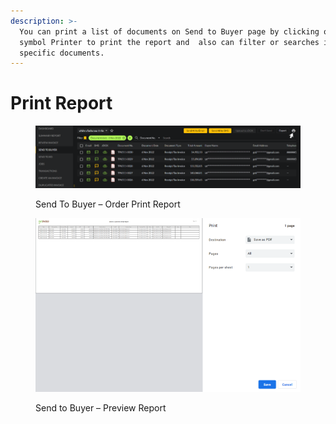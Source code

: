 ```yaml
---
description: >-
  You can print a list of documents on Send to Buyer page by clicking on the
  symbol Printer to print the report and  also can filter or searches in
  specific documents.
---
```


# Print Report

<figure><img src="../../.gitbook/assets/image (8) (2).png" alt=""><figcaption><p>Send To Buyer – Order Print Report</p></figcaption></figure>

<figure><img src="../../.gitbook/assets/image (15) (2).png" alt=""><figcaption><p>Send to Buyer – Preview Report</p></figcaption></figure>
